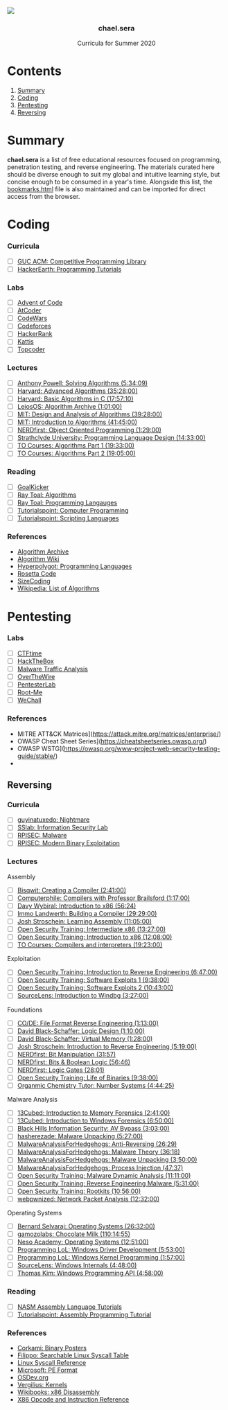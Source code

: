 ![](https://upload.wikimedia.org/wikipedia/commons/thumb/d/df/La_batalla_de_San_Romano%2C_por_Paolo_Uccello.jpg/1920px-La_batalla_de_San_Romano%2C_por_Paolo_Uccello.jpg)

<h3 align="center">chael.sera</h3>
<p align="center">
    Curricula for Summer 2020
</p>

# Contents

1. [Summary](#summary)
1. [Coding](#coding)
1. [Pentesting](#pentesting)
1. [Reversing](#reversing)

# Summary

**chael.sera** is a list of free educational resources focused on programming, penetration testing, and reverse engineering. The materials curated here should be diverse enough to suit my global and intuitive learning style, but concise enough to be consumed in a year's time. Alongside this list, the [bookmarks.html](bookmarks.html) file is also maintained and can be imported for direct access from the browser.

# Coding

### Curricula

- [ ] [GUC ACM: Competitive Programming Library](https://github.com/AhmadElsagheer/Competitive-programming-library/tree/master/curriculum)
- [ ] [HackerEarth: Programming Tutorials](https://www.hackerearth.com/practice/)

### Labs

- [ ] [Advent of Code](https://adventofcode.com/)
- [ ] [AtCoder](https://atcoder.jp/)
- [ ] [CodeWars](https://www.codewars.com/)
- [ ] [Codeforces](https://codeforces.com/)
- [ ] [HackerRank](https://www.hackerrank.com/)
- [ ] [Kattis](https://open.kattis.com/)
- [ ] [Topcoder](https://www.topcoder.com/splash/)

### Lectures

- [ ] [Anthony Powell: Solving Algorithms (5:34:09)](https://www.youtube.com/playlist?list=PLOuZYwbmgZWXvkghUyMLdI90IwxbNCiWK)
- [ ] [Harvard: Advanced Algorithms (35:28:00)](https://www.youtube.com/playlist?list=PL2SOU6wwxB0uP4rJgf5ayhHWgw7akUWSf)
- [ ] [Harvard: Basic Algorithms in C (17:57:10)](https://www.youtube.com/playlist?list=PL66qH7_YP_ll1221yiySVjvSV4TWnbfq8)
- [ ] [LeiosOS: Algorithm Archive (1:01:00)](https://www.youtube.com/playlist?list=PLnQX-jgAF5pS84JensSc5obSeINL-gqA4)
- [ ] [MIT: Design and Analysis of Algorithms (39:28:00)](https://www.youtube.com/playlist?list=PLUl4u3cNGP6317WaSNfmCvGym2ucw3oGp)
- [ ] [MIT: Introduction to Algorithms (41:45:00)](https://www.youtube.com/playlist?list=PLUl4u3cNGP61Oq3tWYp6V_F-5jb5L2iHb)
- [ ] [NERDfirst: Object Oriented Programming (1:29:00)](https://www.youtube.com/playlist?list=PLJse9iV6ReqhD_wMePwA2HPJ1y5jNmIus)
- [ ] [Strathclyde University: Programming Language Design (14:33:00)](https://www.youtube.com/playlist?list=PLQ3RKUKyr1TsMOE-2itSwQVerA8otkiZl)
- [ ] [TO Courses: Algorithms Part 1 (19:33:00)](https://www.youtube.com/playlist?v=FPsnjx9bRL8&list=PLDcmCgguL9ryFS9Hf-p8QB9ZvMhQJnycN)
- [ ] [TO Courses: Algorithms Part 2 (19:05:00)](https://www.youtube.com/playlist?list=PLDcmCgguL9rxu4edvV44jWRmO4HUVLg2T)

### Reading

- [ ] [GoalKicker](https://goalkicker.com/)
- [ ] [Ray Toal: Algorithms](https://cs.lmu.edu/~ray/classes/a/)
- [ ] [Ray Toal: Programming Langauges](https://cs.lmu.edu/~ray/classes/pl/)
- [ ] [Tutorialspoint: Computer Programming](https://www.tutorialspoint.com/computer_programming_tutorials.htm)
- [ ] [Tutorialspoint: Scripting Languages](https://www.tutorialspoint.com/scripting_lnaguage_tutorials.htm)

### References

* [Algorithm Archive](https://www.algorithm-archive.org/)
* [Algorithm Wiki](https://thimbleby.gitlab.io/algorithm-wiki-site/)
* [Hyperpolygot: Programming Languages](https://hyperpolyglot.org/)
* [Rosetta Code](https://rosettacode.org/wiki/Rosetta_Code)
* [SizeCoding](http://www.sizecoding.org/)
* [Wikipedia: List of Algorithms](https://en.wikipedia.org/wiki/List_of_algorithms)

# Pentesting

### Labs

- [ ] [CTFtime](https://ctftime.org/)
- [ ] [HackTheBox](https://www.hackthebox.eu/)
- [ ] [Malware Traffic Analysis](https://www.malware-traffic-analysis.net/training-exercises.html) 
- [ ] [OverTheWire](https://overthewire.org/wargames/)
- [ ] [PentesterLab](https://pentesterlab.com/)
- [ ] [Root-Me](https://www.root-me.org/)
- [ ] [WeChall](http://www.wechall.net/)

### References

* MITRE ATT&CK Matrices](https://attack.mitre.org/matrices/enterprise/)
* OWASP Cheat Sheet Series](https://cheatsheetseries.owasp.org/)
* OWASP WSTG](https://owasp.org/www-project-web-security-testing-guide/stable/)
* 
## Reversing

### Curricula

- [ ] [guyinatuxedo: Nightmare](https://github.com/guyinatuxedo/nightmare)
- [ ] [SSlab: Information Security Lab](https://tc.gts3.org/cs6265/2019/tut/)
- [ ] [RPISEC: Malware](https://github.com/RPISEC/Malware)
- [ ] [RPISEC: Modern Binary Exploitation](http://github.com/RPISEC/MBE)

### Lectures

Assembly

- [ ] [Bisqwit: Creating a Compiler (2:41:00)](https://www.youtube.com/playlist?list=PLzLzYGEbdY5n9ITKUqOuRjXkRU5tMW2Sd)
- [ ] [Computerphile: Compilers with Professor Brailsford (1:17:00)](https://www.youtube.com/playlist?list=PLzH6n4zXuckoJaMwuI1fhr5n8cJL18hYd)
- [ ] [Davy Wybiral: Introduction to x86 (56:24)](https://www.youtube.com/playlist?list=PLmxT2pVYo5LB5EzTPZGfFN0c2GDiSXgQe)
- [ ] [Immo Landwerth: Building a Compiler (29:29:00)](https://www.youtube.com/playlist?list=PLRAdsfhKI4OWNOSfS7EUu5GRAVmze1t2y)
- [ ] [Josh Stroschein: Learning Assembly (11:05:00)](https://www.youtube.com/playlist?list=PLHJns8WZXCdvESvdr1BRjo4RHiR1Ylhw9)
- [ ] [Open Security Training: Intermediate x86 (13:27:00)](https://www.youtube.com/playlist?list=PL8F8D45D6C1FFD177)
- [ ] [Open Security Training: Introduction to x86 (12:08:00)](https://www.youtube.com/playlist?list=PL038BE01D3BAEFDB0)
- [ ] [TO Courses: Compilers and interpreters (19:23:00)](https://www.youtube.com/playlist?list=PLDcmCgguL9rxPoVn2ykUFc8TOpLyDU5gx)

Exploitation

- [ ] [Open Security Training: Introduction to Reverse Engineering (6:47:00)](https://www.youtube.com/playlist?list=PLUFkSN0XLZ-nXcDG89jS9iqKBnNHmz7Qw)
- [ ] [Open Security Training: Software Exploits 1 (9:38:00)](https://www.youtube.com/playlist?list=PL96AB65DFCE02EE3E)
- [ ] [Open Security Training: Software Exploits 2 (10:43:00)](https://www.youtube.com/playlist?list=PL9F9E52502327B1CA)
- [ ] [SourceLens: Introduction to Windbg (3:27:00)](https://www.youtube.com/playlist?list=PLhx7-txsG6t6n_E2LgDGqgvJtCHPL7UFu)

Foundations

- [ ] [CO/DE: File Format Reverse Engineering (1:13:00)](https://www.youtube.com/playlist?list=PLCJoIC7hiEqY0_2pnJnbEirf780dgeiT-)
- [ ] [David Black-Schaffer: Logic Design (1:10:00)](https://www.youtube.com/playlist?list=PLiwt1iVUib9vXV5xqD_QCTU5SVMjDN5U_)
- [ ] [David Black-Schaffer: Virtual Memory (1:28:00)](https://www.youtube.com/playlist?list=PLiwt1iVUib9s2Uo5BeYmwkDFUh70fJPxX)
- [ ] [Josh Stroschein: Introduction to Reverse Engineering (5:19:00)](https://www.youtube.com/playlist?list=PLHJns8WZXCdvaD7-xR7e5FJNW_6H9w-wC)
- [ ] [NERDfirst: Bit Manipulation (31:57)](https://www.youtube.com/playlist?list=PLJse9iV6ReqgcI4tec2jcyOZkaUKuGoHN)
- [ ] [NERDfirst: Bits & Boolean Logic (56:46)](https://www.youtube.com/playlist?list=PLJse9iV6ReqgQvr5l7QAxOVMYtkXSbvJE)
- [ ] [NERDfirst: Logic Gates (28:01)](https://www.youtube.com/playlist?list=PLB3FDBA9C0F98C835)
- [ ] [Open Security Training: Life of Binaries (9:38:00)](https://www.youtube.com/playlist?list=PLUFkSN0XLZ-n_Na6jwqopTt1Ki57vMIc3)
- [ ] [Organmic Chemistry Tutor: Number Systems (4:44:25)](https://www.youtube.com/playlist?list=PL0o_zxa4K1BXCpQbUdf0htZE8SS0PYjy-)

Malware Analysis

- [ ] [13Cubed: Introduction to Memory Forensics (2:41:00)](https://www.youtube.com/playlist?list=PLlv3b9B16Zaf-uDlgouB0DMiPNYU_sJFN)
- [ ] [13Cubed: Introduction to Windows Forensics (6:50:00)](https://www.youtube.com/playlist?list=PLlv3b9B16ZadqDQH0lTRO4kqn2P1g9Mve)
- [ ] [Black Hills Information Security: AV Bypass (3:03:00)](https://www.youtube.com/playlist?list=PLqz80p7f6dFuKBsESxMLjrI3ZWzTQoaPU)
- [ ] [hasherezade: Malware Unpacking (5:27:00)](https://www.youtube.com/playlist?list=PL3CZ2aaB7m83eYTAVV2knNglB8I4y5QmH)
- [ ] [MalwareAnalysisForHedgehogs: Anti-Reversing (26:29)](https://www.youtube.com/playlist?list=PLynb9SXC4yESRqqYVyVlg94bDuwvO7bxd)
- [ ] [MalwareAnalysisForHedgehogs: Malware Theory (36:18)](https://www.youtube.com/playlist?list=PLynb9SXC4yETaQYYBSg696V77Ku8TOM8-)
- [ ] [MalwareAnalysisForHedgehogs: Malware Unpacking (3:50:00)](https://www.youtube.com/playlist?list=PLynb9SXC4yER8NinXJwV4GHUM9-jaIsN_)
- [ ] [MalwareAnalysisForHedgehogs: Process Injection (47:37)](https://www.youtube.com/playlist?list=PLynb9SXC4yETfpdnY1w0S_Sgq05A-B_6I)
- [ ] [Open Security Training: Malware Dynamic Analysis (11:11:00)](https://www.youtube.com/playlist?list=PLUFkSN0XLZ-kqYbGpY4Gt_VATd4ytQg-Z)
- [ ] [Open Security Training: Reverse Engineering Malware (5:31:00)](https://www.youtube.com/playlist?list=PLUFkSN0XLZ-kwukmQOAgCZ08C5REoZElt)
- [ ] [Open Security Training: Rootkits (10:56:00)](https://www.youtube.com/playlist?list=PLF58FB7BCB20ED11A)
- [ ] [webpwnized: Network Packet Analysis (12:32:00)](https://www.youtube.com/playlist?list=PLZOToVAK85MpiuxbK7Sg6CtQtlW9QygC-)

Operating Systems

- [ ] [Bernard Selvaraj: Operating Systems (26:32:00)](https://www.youtube.com/playlist?list=PLCwUSyNqAQUgkRAgqy3j4Srb2aAqni1P3)
- [ ] [gamozolabs: Chocolate Milk (110:14:55)](https://www.youtube.com/playlist?list=PLSkhUfcCXvqGQsWPeDkSvtqvKlDT7T9Ma)
- [ ] [Neso Academy: Operating Systems (12:51:00)](https://www.youtube.com/playlist?list=PLBlnK6fEyqRiVhbXDGLXDk_OQAeuVcp2O)
- [ ] [Programming LoL: Windows Driver Development (5:53:00)](https://www.youtube.com/playlist?list=PLZ4EgN7ZCzJyUT-FmgHsW4e9BxfP-VMuo)
- [ ] [Programming LoL: Windows Kernel Programming (1:57:00)](https://www.youtube.com/playlist?list=PLZ4EgN7ZCzJx2DRXTRUXRrB2njWnx1kA2)
- [ ] [SourceLens: Windows Internals (4:48:00)](https://www.youtube.com/playlist?list=PLhx7-txsG6t5i-kIZ_hwJSgZrnka4GXvn)
- [ ] [Thomas Kim: Windows Programming API (4:58:00)](https://www.youtube.com/playlist?list=PL1_C6uWTeBDFqJ202RfFMWyWepECI9l11)

### Reading

- [ ] [NASM Assembly Language Tutorials](https://asmtutor.com/)
- [ ] [Tutorialspoint: Assembly Programming Tutorial](https://www.tutorialspoint.com/assembly_programming/index.htm)

### References

* [Corkami: Binary Posters](https://github.com/corkami/pics)
* [Filippo: Searchable Linux Syscall Table](https://filippo.io/linux-syscall-table/)
* [Linux Syscall Reference](https://syscalls.kernelgrok.com/)
* [Microsoft: PE Format](https://docs.microsoft.com/en-us/windows/win32/debug/pe-format)
* [OSDev.org](https://wiki.osdev.org/Expanded_Main_Page) 
* [Vergilius: Kernels](https://www.vergiliusproject.com/kernels)
* [Wikibooks: x86 Disassembly](https://en.wikibooks.org/wiki/X86_Disassembly)
* [X86 Opcode and Instruction Reference](http://ref.x86asm.net/)
